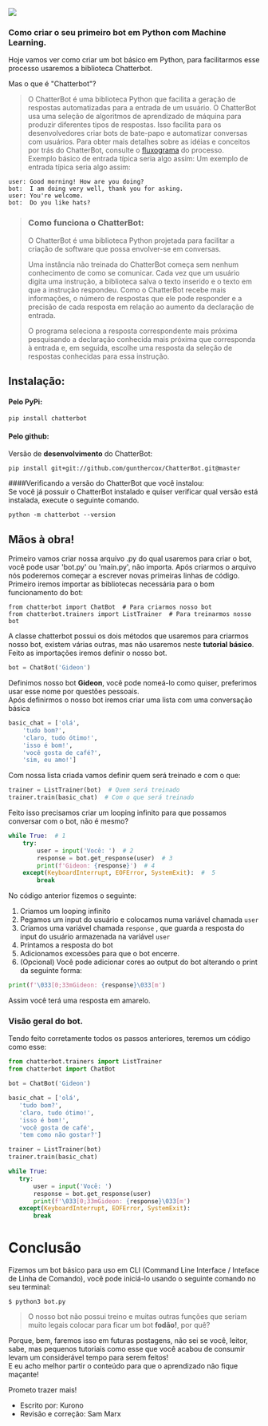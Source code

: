 ![](https://chatterbot.readthedocs.io/en/stable/_images/banner.png)
### Como criar o seu primeiro bot em Python com Machine Learning.  
Hoje vamos ver como criar um bot básico em Python, para facilitarmos esse processo usaremos a biblioteca Chatterbot.

Mas o que é "Chatterbot"?  
> O ChatterBot é uma biblioteca Python que facilita a geração de respostas automatizadas para a entrada de um usuário. O ChatterBot usa uma seleção de algoritmos de aprendizado de máquina para produzir diferentes tipos de respostas. Isso facilita para os desenvolvedores criar bots de bate-papo e automatizar conversas com usuários. Para obter mais detalhes sobre as idéias e conceitos por trás do ChatterBot, consulte o [fluxograma](https://chatterbot.readthedocs.io/en/stable/#process-flow-diagram) do processo.  
>Exemplo básico de entrada típica seria algo assim:
>Um exemplo de entrada típica seria algo assim:

```
user: Good morning! How are you doing?
bot:  I am doing very well, thank you for asking.
user: You're welcome.
bot:  Do you like hats?
```
>### Como funciona o ChatterBot:  
>
>O ChatterBot é uma biblioteca Python projetada para facilitar a criação de software que possa envolver-se em conversas.
>
>Uma instância não treinada do ChatterBot começa sem nenhum conhecimento de como se comunicar. Cada vez que um usuário digita uma instrução, a biblioteca salva o texto inserido e o texto em que a instrução respondeu. Como o ChatterBot recebe mais informações, o número de respostas que ele pode responder e a precisão de cada resposta em relação ao aumento da declaração de entrada.
>
>O programa seleciona a resposta correspondente mais próxima pesquisando a declaração conhecida mais próxima que corresponda à entrada e, em seguida, escolhe uma resposta da seleção de respostas conhecidas para essa instrução.

## Instalação:  
#### Pelo PyPi:
```pip install chatterbot```  
#### Pelo github:  
Versão de **desenvolvimento** do ChatterBot:
```
pip install git+git://github.com/gunthercox/ChatterBot.git@master
```
####Verificando a versão do ChatterBot que você instalou:   
Se você já possuir o ChatterBot instalado e quiser verificar qual versão está instalada, execute o seguinte comando.
```
python -m chatterbot --version
```

## Mãos à obra!
Primeiro vamos criar nossa arquivo .py do qual usaremos para criar o bot, você pode usar 'bot.py' ou 'main.py', não importa. Após criarmos o arquivo nós poderemos começar a escrever novas primeiras linhas de código.  
Primeiro iremos importar as bibliotecas necessária para o bom funcionamento do bot:
```python3
from chatterbot import ChatBot  # Para criarmos nosso bot
from chatterbot.trainers import ListTrainer  # Para treinarmos nosso bot
```
A classe chatterbot possui os dois métodos que usaremos para criarmos nosso bot, existem várias outras, mas não usaremos
neste **tutorial básico**. Feito as importações iremos definir o nosso bot.
```python
bot = ChatBot('Gideon')
```
Definimos nosso bot **Gideon**, você pode nomeá-lo como quiser, preferimos usar esse nome por questões pessoais.  
Após definirmos o nosso bot iremos criar uma lista com uma conversação básica  
```python
basic_chat = ['olá',
    'tudo bom?',
    'claro, tudo ótimo!',
    'isso é bom!',
    'você gosta de café?',
    'sim, eu amo!']
```  
Com nossa lista criada vamos definir quem será treinado e com o que:
```python
trainer = ListTrainer(bot)  # Quem será treinado
trainer.train(basic_chat)  # Com o que será treinado
```
Feito isso precisamos criar um looping infinito para que possamos conversar com o bot, não é mesmo?
```python
while True:  # 1
    try:
        user = input('Você: ')  # 2
        response = bot.get_response(user)  # 3
        print(f'Gideon: {response}')  # 4
    except(KeyboardInterrupt, EOFError, SystemExit):  #  5
        break
```
No código anterior fizemos o seguinte:
1. Criamos um looping infinito
2. Pegamos um input do usuário e colocamos numa variável chamada ```user```  
3. Criamos uma variável chamada ```response``` , que guarda a resposta do input do usuário armazenada na variável ```user```
4. Printamos a resposta do bot
5. Adicionamos excessões para que o bot encerre.
6. (Opcional) Você pode adicionar cores ao output do bot alterando o print da seguinte forma:
```python
print(f'\033[0;33mGideon: {response}\033[m')
```
 Assim você terá uma resposta em amarelo.
 ### Visão geral do bot.
 Tendo feito corretamente todos os passos anteriores, teremos um código como esse:
 ```python
from chatterbot.trainers import ListTrainer
from chatterbot import ChatBot

bot = ChatBot('Gideon')

basic_chat = ['olá',
    'tudo bom?',
    'claro, tudo ótimo!',
    'isso é bom!',
    'você gosta de café',
    'tem como não gostar?']

trainer = ListTrainer(bot)
trainer.train(basic_chat)

while True:
    try:
        user = input('Você: ')
        response = bot.get_response(user)
        print(f'\033[0;33mGideon: {response}\033[m')
    except(KeyboardInterrupt, EOFError, SystemExit):
        break
```

# Conclusão
Fizemos um bot básico para uso em CLI (Command Line Interface / Inteface de Linha de Comando), você pode iniciá-lo usando o seguinte comando no seu terminal:
```shell script
$ python3 bot.py
```
> O nosso bot não possui treino e muitas outras funções que seriam muito legais colocar para ficar um bot **fodão!**, por quê?  

Porque, bem, faremos isso em futuras postagens, não sei se você, leitor, sabe, mas pequenos tutoriais como esse que você acabou de consumir levam um considerável tempo para serem feitos!  
E eu acho melhor partir o conteúdo para que o aprendizado não fique maçante!

Prometo trazer mais!

- Escrito por: Kurono
- Revisão e correção: Sam Marx